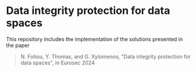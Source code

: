 # Data integrity protection for data spaces
This repository includes the implementation of the solutions presented in the paper

> N. Fotiou, Y. Thomas, and G. Xylomenos, "Data integrity protection for data spaces", in Eurosec 2024
